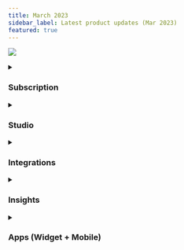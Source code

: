 ```yaml
---
title: March 2023
sidebar_label: Latest product updates (Mar 2023)
featured: true
---
```


  
  
  
  

![](https://i.imgur.com/Wj06Bz6.png)



<details>
<summary>

### Subscription 

</summary>


| Enhancement | Description |
| -------- | -------- |
| **Launched freemium** <br/> | Users will have free access to the platform for indefinite number of days with  limited features. <br/><br/> [**Learn more**](https://docs.yellow.ai/docs/platform_concepts/Getting%20Started/account-setup)  |
    
</details>

<details>
<summary>

### Studio

</summary>


| Enhancement | Description |
| -------- | -------- |
| **JSON support for syncDB node** <br/> | Sync database node is used for syncing bot tables to external databases in regular intervals. This is now supported for CSV and JSON files. You can create and add an API that pulls the bulk data and the node performs the necessary actions.  <br/> <br/> [**Learn more**](https://docs.yellow.ai/docs/platform_concepts/studio/build/nodes/action-nodes#41-sync-database) |
    
</details>

<details>
<summary>

### Integrations 

</summary>


| Enhancement | Description |
| -------- | -------- |
| **GPT-3 third party integration** <br/> | Customers can bring their free trial /paid openAI account (like any other 3rd party tool) and connect with yellow.ai. The node can take user text (user chat query) as the input and return the best possible response based on the model.  <br/><br/> [**Learn more**](https://docs.yellow.ai/docs/platform_concepts/appConfiguration/gpt3) |

    
</details>


<details>
<summary>

### Insights  

</summary>


| Enhancement | Description |
| -------- | -------- |
| **Transfer call recordings to customer cloud storage (Amazon S3/ Azure Blob/ SFTP)** <br/> | Call recordings (.wav files) can be moved from our systems to customer’s cloud storage (Amazon S3/ Azure Blob/ SFTP) in an automated and recurring (Daily, Weekly, Monthly. Quarterly, One time) manner.  <br/><br/> [**Learn more**](https://docs.yellow.ai/docs/platform_concepts/growth/dataops) |
|**Standard report scheduling**| You can schedule raw reports available on the Overview, Metrics, and Funnels page for export as email alerts. <br/><br/> [**Learn more**](https://docs.yellow.ai/docs/cookbooks/insights/schedulerawreports) |

<!--- Alerting dashboard - you can enable proactive alerting for whenever your bot is down or any API fails from the Alerts dashboard under Health module. This is the first release of the entire Health module -->

</details>


<details>
<summary>

### Apps (Widget + Mobile)

</summary>

| Enhancement | Description |
| -------- | -------- |
| **Web widgets** <br/> | - Menu button now includes TTS, and Bot sounds settings. <br/> - Notification badge for unread agent messages. <br/> - Chat separators added. |
| **Chatbot SDK** <br/> | - React-native SDK: Close bot issue fixed. <br/> - Hybrid SDK: Documentation update.|
|**Inbox SDK and Partner app** |- Unsupported Widget addition. <br/> - SSO Redirection URL changes for Apple Login. <br/> - Overview section revamped to provide updated metrics and better transition and filters, tooltip in analytics, show online visitor message and live queue.|

</details>